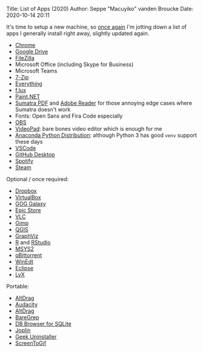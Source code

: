 Title: List of Apps (2020)
Author: Seppe "Macuyiko" vanden Broucke
Date: 2020-10-14 20:11

It's time to setup a new machine, so [once again](|filename|/2019/2019_05_list-of-apps-windows.md) I'm jotting down a list of apps I generally install right away, slightly updated again.

- [Chrome](http://www.google.com/chrome/)
- [Google Drive](http://www.google.com/drive)
- [FileZilla](https://filezilla-project.org/download.php?type=client)
- Microsoft Office (including Skype for Business)
- Microsoft Teams
- [7-Zip](http://www.7-zip.org/)
- [Everything](http://www.voidtools.com/)
- [f.lux](https://justgetflux.com/)
- [Paint.NET](http://www.getpaint.net/)
- [Sumatra PDF](https://www.sumatrapdfreader.org/free-pdf-reader.html) and [Adobe Reader](https://get.adobe.com/reader/) for those annoying edge cases where Sumatra doesn't work
- Fonts: Open Sans and Fira Code especially
- [OBS](https://obsproject.com/)
- [VideoPad](https://www.nchsoftware.com/videopad/index.html): bare bones video editor which is enough for me
- [Anaconda Python Distribution](https://www.anaconda.com/distribution/): although Python 3 has good `venv` support these days
- [VSCode](https://code.visualstudio.com/)
- [GitHub Desktop](https://desktop.github.com/)
- [Spotify](https://www.spotify.com)
- [Steam](http://store.steampowered.com/)

Optional / once required:

- [Dropbox](http://www.dropbox.com/)
- [VirtualBox](https://www.virtualbox.org/)
- [GOG Galaxy](https://www.gog.com/galaxy)
- [Epic Store](https://www.epicgames.com/store/en-US/)
- [VLC](http://www.videolan.org/vlc/index.html)
- [Gimp](https://www.gimp.org/)
- [QGIS](https://qgis.org/en/site/)
- [GraphViz](http://www.graphviz.org/)
- [R](http://cran.r-project.org/) and [RStudio](http://www.rstudio.com/)
- [MSYS2](https://www.msys2.org/)
- [qBittorrent](http://www.qbittorrent.org/)
- [WinEdt](http://www.winedt.com/)
- [Eclipse](https://eclipse.org/downloads/)
- [LyX](http://www.lyx.org/)

Portable:

- [AltDrag](https://stefansundin.github.io/altdrag/)
- [Audacity](https://www.audacityteam.org/)
- [AltDrag](https://stefansundin.github.io/altdrag/)
- [BareGrep](https://www.baremetalsoft.com/baregrep/)
- [DB Browser for SQLite](https://sqlitebrowser.org/)
- [Joplin](https://joplinapp.org/)
- [Geek Uninstaller](https://geekuninstaller.com/)
- [ScreenToGif](https://www.screentogif.com/)
